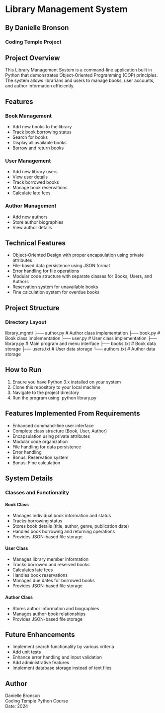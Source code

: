 # Library Management System
## By Danielle Bronson
### Coding Temple Project

## Project Overview
This Library Management System is a command-line application built in Python that demonstrates Object-Oriented Programming (OOP) principles. The system allows librarians and users to manage books, user accounts, and author information efficiently.

## Features
### Book Management
- Add new books to the library
- Track book borrowing status  
- Search for books
- Display all available books
- Borrow and return books

### User Management
- Add new library users
- View user details
- Track borrowed books
- Manage book reservations
- Calculate late fees

### Author Management  
- Add new authors
- Store author biographies
- View author details

## Technical Features
- Object-Oriented Design with proper encapsulation using private attributes
- File-based data persistence using JSON format
- Error handling for file operations
- Modular code structure with separate classes for Books, Users, and Authors
- Reservation system for unavailable books
- Fine calculation system for overdue books

## Project Structure
### Directory Layout
library_mgmt/
    ├── author.py       # Author class implementation
    ├── book.py         # Book class implementation
    ├── user.py         # User class implementation
    ├── library.py      # Main program and menu interface
    ├── books.txt       # Book data storage
    ├── users.txt       # User data storage
    └── authors.txt     # Author data storage

## How to Run
1. Ensure you have Python 3.x installed on your system
2. Clone this repository to your local machine
3. Navigate to the project directory
4. Run the program using:
python library.py

## Features Implemented From Requirements
- Enhanced command-line user interface
- Complete class structure (Book, User, Author)
- Encapsulation using private attributes
- Modular code organization
- File handling for data persistence
- Error handling
- Bonus: Reservation system
- Bonus: Fine calculation

## System Details

### Classes and Functionality

#### Book Class
- Manages individual book information and status
- Tracks borrowing status
- Stores book details (title, author, genre, publication date)
- Handles book borrowing and returning operations
- Provides JSON-based file storage

#### User Class
- Manages library member information
- Tracks borrowed and reserved books
- Calculates late fees
- Handles book reservations
- Manages due dates for borrowed books
- Provides JSON-based file storage

#### Author Class
- Stores author information and biographies
- Manages author-book relationships
- Provides JSON-based file storage

## Future Enhancements
- Implement search functionality by various criteria
- Add unit tests
- Enhance error handling and input validation
- Add administrative features
- Implement database storage instead of text files

## Author
Danielle Bronson  
Coding Temple Python Course  
Date: 2024